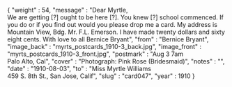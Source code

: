 {
  "weight" : 54,
  "message" : "Dear Myrtle,<br>We are getting [?] ought to be here [?]. You knew [?] school commenced. If you do or if you find out would you please drop me a card. My address is Mountain View, Bdg. Mr. F.L. Emerson. I have made twenty dollars and sixty eight cents. With love to all Bernice Bryant",
  "from" : "Bernice Bryant",
  "image_back" : "myrts_postcards_1910-3_back.jpg",
  "image_front" : "myrts_postcards_1910-3_front.jpg",
  "postmark" : "Aug 3 7am<br>Palo Alto, Cal",
  "cover" : "Photograph: Pink Rose (Bridesmaid)",
  "notes" : "",
  "date" : "1910-08-03",
  "to" : "Miss Myrtle Williams<br> 459 S. 8th St., San Jose, Calif",
  "slug" : "card047",
  "year" : 1910
}
